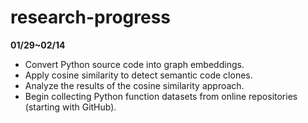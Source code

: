 # research-progress
**01/29~02/14**  
  - Convert Python source code into graph embeddings.  
  - Apply cosine similarity to detect semantic code clones.  
  - Analyze the results of the cosine similarity approach.    
  - Begin collecting Python function datasets from online repositories (starting with GitHub).  
